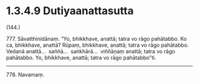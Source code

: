 

# 1.3.4.9 Dutiyaanattasutta





(144.)

777\. Sāvatthinidānaṃ. “Yo, bhikkhave, anattā; tatra vo rāgo pahātabbo. Ko ca, bhikkhave, anattā? Rūpaṃ, bhikkhave, anattā; tatra vo rāgo pahātabbo. Vedanā anattā…  saññā…  saṅkhārā…  viññāṇaṃ anattā; tatra vo rāgo pahātabbo. Yo, bhikkhave, anattā; tatra vo rāgo pahātabbo”ti.

---

778\. Navamaṃ.





